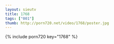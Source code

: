 ```yaml
--- 
layout: sieutv
title: 1768
tags: ["001"]
thumb: http://porn720.net/video/1768/poster.jpg
---
```

{% include porn720 key="1768" %} 
